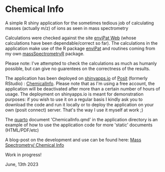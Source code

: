 # Chemical Info

A simple R shiny application for the sometimes tedious job of calculating masses (actually m/z) of ions as seen in mass spectrometry

Calculations were checked against the site [enviPat Web](https://www.envipat.eawag.ch/index.php) (whose calculations have been dependable/correct so far).
The calculations in the application make use of the R package [enviPat](https://cran.r-project.org/web/packages/enviPat/index.html) and routines coming from my own [massSpectrometryR](https://github.com/BenBruyneel/massSpectrometryR) package.

Please note: I've attempted to check the calculations as much as humanly possible, but can give no guarentees on the correctness of the results.

The application has been deployed on [shinyapps.io](https://www.shinyapps.io/) of [Posit](https://posit.co/) (formerly RStudio) : [ChemicalInfo](https://benbruyneel.shinyapps.io/ChemicalInfo/). Please note that as I'm using a free account, the application will be deactivated after more than a certain number of hours of usage. The deployment on shinyapps.io is meant for demonstration purposes: if you wish to use it on a regular basis I kindly ask you to download the code and run it locally or to deploy the application on your own (posit connect) server. That's the way I use it myself at work ;)

The [quarto](https://quarto.org/) document 'ChemicalInfo.qmd' in the application directory is an example of how to use the application code for more 'static' documents (HTML/PDF/etc)

A blog-post on the development and use can be found here: [Mass Spectrometry/ Chemical Info](https://here-and-there.nl/now-and-then/posts/chemical-info/)

Work in progress!

June, 13th 2023
